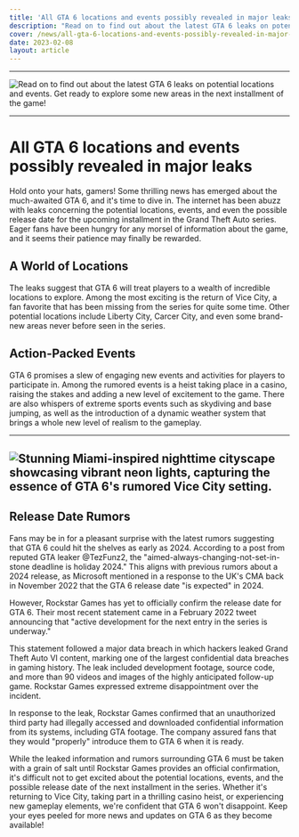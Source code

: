 ```yaml
---
title: 'All GTA 6 locations and events possibly revealed in major leaks]'
description: "Read on to find out about the latest GTA 6 leaks on potential locations and events. Get ready to explore some new areas in the next installment of the game!"
cover: /news/all-gta-6-locations-and-events-possibly-revealed-in-major-leaks.jpg
date: 2023-02-08
layout: article
---
```

---

 ![Read on to find out about the latest GTA 6 leaks on potential locations and events. Get ready to explore some new areas in the next installment of the game!](/news/all-gta-6-locations-and-events-possibly-revealed-in-major-leaks.jpg)

---
 
 # All GTA 6 locations and events possibly revealed in major leaks
 

Hold onto your hats, gamers! Some thrilling news has emerged about the much-awaited GTA 6, and it's time to dive in. The internet has been abuzz with leaks concerning the potential locations, events, and even the possible release date for the upcoming installment in the Grand Theft Auto series. Eager fans have been hungry for any morsel of information about the game, and it seems their patience may finally be rewarded.

## A World of Locations
The leaks suggest that GTA 6 will treat players to a wealth of incredible locations to explore. Among the most exciting is the return of Vice City, a fan favorite that has been missing from the series for quite some time. Other potential locations include Liberty City, Carcer City, and even some brand-new areas never before seen in the series.

## Action-Packed Events
GTA 6 promises a slew of engaging new events and activities for players to participate in. Among the rumored events is a heist taking place in a casino, raising the stakes and adding a new level of excitement to the game. There are also whispers of extreme sports events such as skydiving and base jumping, as well as the introduction of a dynamic weather system that brings a whole new level of realism to the gameplay.

---
 ![Stunning Miami-inspired nighttime cityscape showcasing vibrant neon lights, capturing the essence of GTA 6's rumored Vice City setting.](/news/gta-6-speculate.jpg)
---

## Release Date Rumors
Fans may be in for a pleasant surprise with the latest rumors suggesting that GTA 6 could hit the shelves as early as 2024. According to a post from reputed GTA leaker @TezFunz2, the "aimed-always-changing-not-set-in-stone deadline is holiday 2024." This aligns with previous rumors about a 2024 release, as Microsoft mentioned in a response to the UK's CMA back in November 2022 that the GTA 6 release date "is expected" in 2024.

However, Rockstar Games has yet to officially confirm the release date for GTA 6. Their most recent statement came in a February 2022 tweet announcing that "active development for the next entry in the series is underway."

This statement followed a major data breach in which hackers leaked Grand Theft Auto VI content, marking one of the largest confidential data breaches in gaming history. The leak included development footage, source code, and more than 90 videos and images of the highly anticipated follow-up game. Rockstar Games expressed extreme disappointment over the incident.

In response to the leak, Rockstar Games confirmed that an unauthorized third party had illegally accessed and downloaded confidential information from its systems, including GTA footage. The company assured fans that they would "properly" introduce them to GTA 6 when it is ready.


While the leaked information and rumors surrounding GTA 6 must be taken with a grain of salt until Rockstar Games provides an official confirmation, it's difficult not to get excited about the potential locations, events, and the possible release date of the next installment in the series. Whether it's returning to Vice City, taking part in a thrilling casino heist, or experiencing new gameplay elements, we're confident that GTA 6 won't disappoint. Keep your eyes peeled for more news and updates on GTA 6 as they become available!